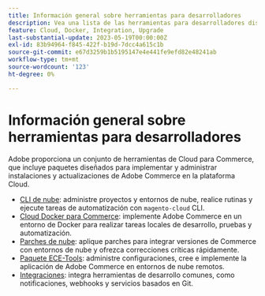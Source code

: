 ```yaml
---
title: Información general sobre herramientas para desarrolladores
description: Vea una lista de las herramientas para desarrolladores disponibles para usar con Adobe Commerce en la infraestructura en la nube.
feature: Cloud, Docker, Integration, Upgrade
last-substantial-update: 2023-05-19T00:00:00Z
exl-id: 83b94964-f845-422f-b19d-7dcc4a615c1b
source-git-commit: e67d3259b1b5195147e4e441fe9efd82e48241ab
workflow-type: tm+mt
source-wordcount: '123'
ht-degree: 0%

---
```


# Información general sobre herramientas para desarrolladores

Adobe proporciona un conjunto de herramientas de Cloud para Commerce, que incluye paquetes diseñados para implementar y administrar instalaciones y actualizaciones de Adobe Commerce en la plataforma Cloud.

- [CLI de nube](cloud-cli-overview.md): administre proyectos y entornos de nube, realice rutinas y ejecute tareas de automatización con `magento-cloud` CLI.
- [Cloud Docker para Commerce](cloud-docker.md): implemente Adobe Commerce en un entorno de Docker para realizar tareas locales de desarrollo, pruebas y automatización.
- [Parches de nube](../development/apply-patches.md): aplique parches para integrar versiones de Commerce con entornos de nube y ofrezca correcciones críticas rápidamente.
- [Paquete ECE-Tools](package-overview.md): administre configuraciones, cree e implemente la aplicación de Adobe Commerce en entornos de nube remotos.
- [Integraciones](../integrations/overview.md): integra herramientas de desarrollo comunes, como notificaciones, webhooks y servicios basados en Git.
